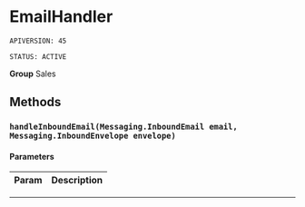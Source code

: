 # EmailHandler

`APIVERSION: 45`

`STATUS: ACTIVE`

**Group** Sales

## Methods
### `handleInboundEmail(Messaging.InboundEmail email, Messaging.InboundEnvelope envelope)`
#### Parameters
|Param|Description|
|---|---|

---
